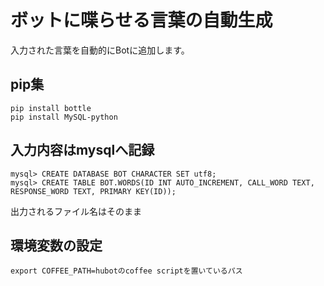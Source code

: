 # ボットに喋らせる言葉の自動生成
入力された言葉を自動的にBotに追加します。

## pip集
```
pip install bottle
pip install MySQL-python
```

## 入力内容はmysqlへ記録
```
mysql> CREATE DATABASE BOT CHARACTER SET utf8;
mysql> CREATE TABLE BOT.WORDS(ID INT AUTO_INCREMENT, CALL_WORD TEXT, RESPONSE_WORD TEXT, PRIMARY KEY(ID));
```

出力されるファイル名はそのまま

## 環境変数の設定
```
export COFFEE_PATH=hubotのcoffee scriptを置いているパス
```
